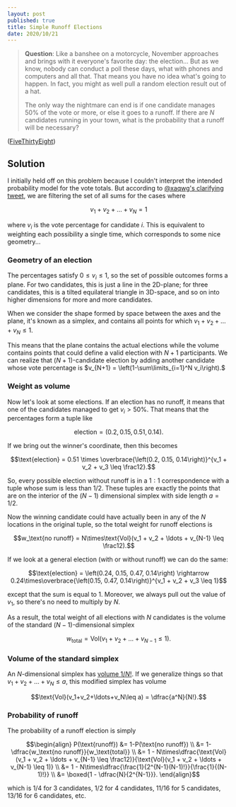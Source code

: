 ```yaml
---
layout: post
published: true
title: Simple Runoff Elections
date: 2020/10/21
---
```


>**Question**: Like a banshee on a motorcycle, November approaches and brings with it everyone's favorite day: the election... But as we know, nobody can conduct a poll these days, what with phones and computers and all that. That means you have no idea what's going to happen. In fact, you might as well pull a random election result out of a hat. 
>
>The only way the nightmare can end is if one candidate manages $50\%$ of the vote or more, or else it goes to a runoff. If there are $N$ candidates running in your town, what is the probability that a runoff will be necessary?

<!--more-->

([FiveThirtyEight](https://fivethirtyeight.com/features/is-the-price-right/))

## Solution

I initially held off on this problem because I couldn't interpret the intended probability model for the vote totals. But according to [@xaqwg's clarifying tweet](https://mobile.twitter.com/xaqwg/status/1317117282213122052), we are filtering the set of all sums for the cases where 

$$v_1 + v_2 + \ldots + v_N = 1$$

where $v_i$ is the vote percentage for candidate $i.$ This is equivalent to weighting each possibility a single time, which corresponds to some nice geometry...

### Geometry of an election

The percentages satisfy $0\leq v_i \leq 1,$ so the set of possible outcomes forms a plane. For two candidates, this is just a line in the $2\text{D}$-plane; for three candidates, this is a tilted equilateral triangle in $\text{3D}$-space, and so on into higher dimensions for more and more candidates.  

When we consider the shape formed by space between the axes and the plane, it's known as a simplex, and contains all points for which $v_1+v_2+\ldots+v_N\leq 1.$ 

This means that the plane contains the actual elections while the volume contains points that could define a valid election with $N+1$ participants. We can realize that $(N+1)$-candidate election by adding another candidate whose vote percentage is $v_{N+1} = \left(1-\sum\limits_{i=1}^N v_i\right).$

### Weight as volume

Now let's look at some elections. If an election has no runoff, it means that one of the candidates managed to get $v_i > 50\%.$ That means that the percentages form a tuple like

$$\text{election} = \left(0.2, 0.15, 0.51, 0.14\right).$$

If we bring out the winner's coordinate, then this becomes 

$$\text{election} = 0.51 \times \overbrace{\left(0.2, 0.15, 0.14\right)}^{v_1 + v_2 + v_3 \leq \frac12}.$$

So, every possible election without runoff is in a $1:1$ correspondence with a tuple whose sum is less than $1/2.$ These tuples are exactly the points that are on the interior of the $(N-1)$ dimensional simplex with side length $a=1/2.$ 

Now the winning candidate could have actually been in any of the $N$ locations in the original tuple, so the total weight for runoff elections is

$$w_\text{no runoff} = N\times\text{Vol}(v_1 + v_2 + \ldots + v_{N-1} \leq \frac12).$$

If we look at a general election (with or without runoff) we can do the same: 

$$\text{election} = \left(0.24, 0.15, 0.47, 0.14\right) \rightarrow 0.24\times\overbrace{\left(0.15, 0.47, 0.14\right)}^{v_1 + v_2 + v_3 \leq 1}$$

except that the sum is equal to $1.$ Moreover, we always pull out the value of $v_1,$ so there's no need to multiply by $N.$ 

As a result, the total weight of all elections with $N$ candidates is the volume of the standard $(N-1)$-dimensional simplex

$$w_\text{total} = \text{Vol}(v_1 + v_2 + \ldots + v_{N-1} \leq 1).$$

### Volume of the standard simplex

An $N$-dimensional simplex has [volume $1/N!$](https://en.m.wikipedia.org/wiki/Simplex#Volume). If we generalize things so that $v_1+v_2+\ldots+v_N\leq a,$ this modified simplex has volume 

$$\text{Vol}(v_1+v_2+\ldots+v_N\leq a) = \dfrac{a^N}{N!}.$$

### Probability of runoff

The probability of a runoff election is simply

$$\begin{align}
P(\text{runoff}) &= 1-P(\text{no runoff}) \\
&= 1-\dfrac{w_\text{no runoff}}{w_\text{total}} \\
&= 1 - N\times\dfrac{\text{Vol}(v_1 + v_2 + \ldots + v_{N-1} \leq \frac12)}{\text{Vol}(v_1 + v_2 + \ldots + v_{N-1} \leq 1)} \\
&= 1 - N\times\dfrac{\frac{1}{2^{N-1}(N-1)!}}{\frac{1}{(N-1)!}} \\
&= \boxed{1 - \dfrac{N}{2^{N-1}}}.
\end{align}$$

which is $1/4$ for $3$ candidates, $1/2$ for $4$ candidates, $11/16$ for $5$ candidates, $13/16$ for $6$ candidates, etc.

<br>
